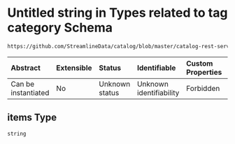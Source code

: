 # Untitled string in Types related to tag category Schema

```txt
https://github.com/StreamlineData/catalog/blob/master/catalog-rest-service/src/main/resources/json/schema/entity/tags/tagCategory.json#/definitions/tag/properties/tags/items
```



| Abstract            | Extensible | Status         | Identifiable            | Custom Properties | Additional Properties | Access Restrictions | Defined In                                                                      |
| :------------------ | :--------- | :------------- | :---------------------- | :---------------- | :-------------------- | :------------------ | :------------------------------------------------------------------------------ |
| Can be instantiated | No         | Unknown status | Unknown identifiability | Forbidden         | Allowed               | none                | [tagCategory.json*](tagCategory.md) |

## items Type

`string`

